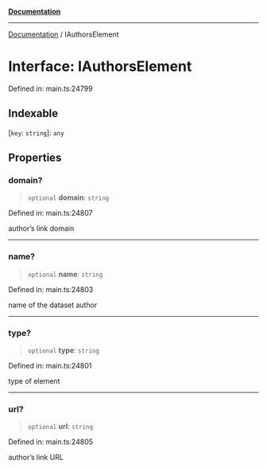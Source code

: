 [**Documentation**](../README.md)

***

[Documentation](../README.md) / IAuthorsElement

# Interface: IAuthorsElement

Defined in: main.ts:24799

## Indexable

\[`key`: `string`\]: `any`

## Properties

### domain?

> `optional` **domain**: `string`

Defined in: main.ts:24807

author’s link domain

***

### name?

> `optional` **name**: `string`

Defined in: main.ts:24803

name of the dataset author

***

### type?

> `optional` **type**: `string`

Defined in: main.ts:24801

type of element

***

### url?

> `optional` **url**: `string`

Defined in: main.ts:24805

author’s link URL
